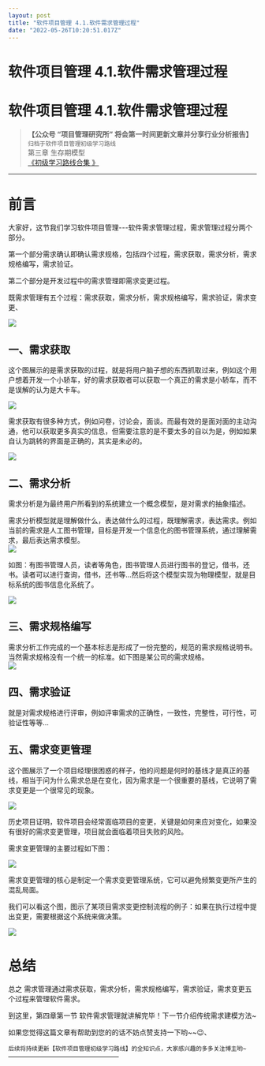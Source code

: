 ```yaml
---
layout: post
title: "软件项目管理 4.1.软件需求管理过程"
date: "2022-05-26T10:20:51.017Z"
---
```

软件项目管理 4.1.软件需求管理过程
===================

软件项目管理 4.1.软件需求管理过程
===================

> **【公众号 “项目管理研究所” 将会第一时间更新文章并分享行业分析报告】**  
> `归档于软件项目管理初级学习路线`  
> 第三章 生存期模型  
> [《初级学习路线合集 》](https://mp.weixin.qq.com/mp/appmsgalbum?__biz=MzkwMjM3NjI5MQ==&action=getalbum&album_id=2398183244304416771#wechat_redirect)

* * *

前言
==

大家好，这节我们学习软件项目管理---软件需求管理过程，需求管理过程分两个部分。

第一个部分需求确认即确认需求规格，包括四个过程，需求获取，需求分析，需求规格编写，需求验证。

第二个部分是开发过程中的需求管理即需求变更过程。

既需求管理有五个过程：需求获取，需求分析，需求规格编写，需求验证，需求变更、

![](https://img2022.cnblogs.com/blog/1683514/202205/1683514-20220526090827538-1260997740.png)

一、需求获取
------

这个图展示的是需求获取的过程，就是将用户脑子想的东西抓取过来，例如这个用户想着开发一个小轿车，好的需求获取者可以获取一个真正的需求是小轿车，而不是误解的认为是大卡车。

![](https://img2022.cnblogs.com/blog/1683514/202205/1683514-20220526090834735-67099693.png)

需求获取有很多种方式，例如问卷，讨论会，面谈。而最有效的是面对面的主动沟通，他可以获取更多真实的信息，但需要注意的是不要太多的自以为是，例如如果自认为跳转的界面是正确的，其实是未必的。

![](https://img2022.cnblogs.com/blog/1683514/202205/1683514-20220526090845237-2118863130.png)

二、需求分析
------

需求分析是为最终用户所看到的系统建立一个概念模型，是对需求的抽象描述。

需求分析模型就是理解做什么，表达做什么的过程，既理解需求，表达需求。例如当前的需求是人工图书管理，目标是开发一个信息化的图书管理系统，通过理解需求，最后表达需求模型。  
![](https://img2022.cnblogs.com/blog/1683514/202205/1683514-20220526090851468-724138357.png)

如图：有图书管理人员，读者等角色，图书管理人员进行图书的登记，借书，还书。读者可以进行查询，借书，还书等...然后将这个模型实现为物理模型，就是目标系统的图书信息化系统了。

![](https://img2022.cnblogs.com/blog/1683514/202205/1683514-20220526090903247-2124113655.png)

三、需求规格编写
--------

需求分析工作完成的一个基本标志是形成了一份完整的，规范的需求规格说明书。当然需求规格没有一个统一的标准。如下图是某公司的需求规格。  
![](https://img2022.cnblogs.com/blog/1683514/202205/1683514-20220526090911327-867920681.png)

四、需求验证
------

就是对需求规格进行评审，例如评审需求的正确性，一致性，完整性，可行性，可验证性等等...

五、需求变更管理
--------

这个图展示了一个项目经理很困惑的样子，他的问题是何时的基线才是真正的基线，相当于问为什么需求总是在变化，因为需求是一个很重要的基线，它说明了需求变更是一个很常见的现象。

![](https://img2022.cnblogs.com/blog/1683514/202205/1683514-20220526090926086-1550087135.png)

历史项目证明，软件项目会经常面临项目的变更，关键是如何来应对变化，如果没有很好的需求变更管理，项目就会面临着项目失败的风险。

需求变更管理的主要过程如下图：

![](https://img2022.cnblogs.com/blog/1683514/202205/1683514-20220526090950920-908117428.png)

需求变更管理的核心是制定一个需求变更管理系统，它可以避免频繁变更所产生的混乱局面。

我们可以看这个图，图示了某项目需求变更控制流程的例子：如果在执行过程中提出变更，需要根据这个系统来做决策。

![](https://img2022.cnblogs.com/blog/1683514/202205/1683514-20220526090958580-438193990.png)

总结
==

总之 需求管理通过需求获取，需求分析，需求规格编写，需求验证，需求变更五个过程来管理软件需求。

到这里，第四章第一节 软件需求管理就讲解完毕！下一节介绍传统需求建模方法~

如果您觉得这篇文章有帮助到您的的话不妨点赞支持一下哟~~😉、

`后续将持续更新【软件项目管理初级学习路线】的全知识点，大家感兴趣的多多关注博主哟~`  
————————————————